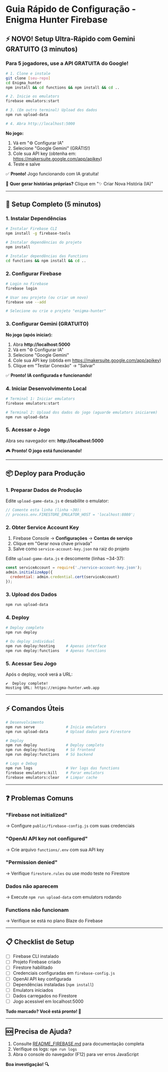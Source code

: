 # Guia Rápido de Configuração - Enigma Hunter Firebase

## ⚡ NOVO! Setup Ultra-Rápido com Gemini GRATUITO (3 minutos)

### Para 5 jogadores, use a API GRATUITA do Google!

```bash
# 1. Clone e instale
git clone [seu-repo]
cd Enigma_hunter
npm install && cd functions && npm install && cd ..

# 2. Inicie os emulators
firebase emulators:start

# 3. (Em outro terminal) Upload dos dados
npm run upload-data

# 4. Abra http://localhost:5000
```

**No jogo:**
1. Vá em "⚙️ Configurar IA"
2. Selecione "Google Gemini" (GRÁTIS!)
3. Cole sua API key (obtenha em: https://makersuite.google.com/app/apikey)
4. Teste e salve

✅ **Pronto!** Jogo funcionando com IA gratuita!

📖 **Quer gerar histórias próprias?** Clique em "✨ Criar Nova História (IA)"

---

## 🚀 Setup Completo (5 minutos)

### 1. Instalar Dependências

```bash
# Instalar Firebase CLI
npm install -g firebase-tools

# Instalar dependências do projeto
npm install

# Instalar dependências das Functions
cd functions && npm install && cd ..
```

### 2. Configurar Firebase

```bash
# Login no Firebase
firebase login

# Usar seu projeto (ou criar um novo)
firebase use --add

# Selecione ou crie o projeto "enigma-hunter"
```

### 3. Configurar Gemini (GRATUITO)

**No jogo (após iniciar):**
1. Abra **http://localhost:5000**
2. Vá em "⚙️ Configurar IA"
3. Selecione "Google Gemini"
4. Cole sua API key (obtida em https://makersuite.google.com/app/apikey)
5. Clique em "Testar Conexão" → "Salvar"

✅ **Pronto! IA configurada e funcionando!**

### 4. Iniciar Desenvolvimento Local

```bash
# Terminal 1: Iniciar emulators
firebase emulators:start

# Terminal 2: Upload dos dados do jogo (aguarde emulators iniciarem)
npm run upload-data
```

### 5. Acessar o Jogo

Abra seu navegador em: **http://localhost:5000**

🎮 **Pronto! O jogo está funcionando!**

---

## 📦 Deploy para Produção

### 1. Preparar Dados de Produção

Edite `upload-game-data.js` e desabilite o emulator:

```javascript
// Comente esta linha (linha ~30):
// process.env.FIRESTORE_EMULATOR_HOST = 'localhost:8080';
```

### 2. Obter Service Account Key

1. Firebase Console → **Configurações** → **Contas de serviço**
2. Clique em "Gerar nova chave privada"
3. Salve como `service-account-key.json` na raiz do projeto

Edite `upload-game-data.js` e descomente (linhas ~34-37):

```javascript
const serviceAccount = require('./service-account-key.json');
admin.initializeApp({
  credential: admin.credential.cert(serviceAccount)
});
```

### 3. Upload dos Dados

```bash
npm run upload-data
```

### 4. Deploy

```bash
# Deploy completo
npm run deploy

# Ou deploy individual
npm run deploy:hosting     # Apenas interface
npm run deploy:functions   # Apenas functions
```

### 5. Acessar Seu Jogo

Após o deploy, você verá a URL:
```
✔  Deploy complete!
Hosting URL: https://enigma-hunter.web.app
```

---

## ⚡ Comandos Úteis

```bash
# Desenvolvimento
npm run serve              # Inicia emulators
npm run upload-data        # Upload dados para Firestore

# Deploy
npm run deploy             # Deploy completo
npm run deploy:hosting     # Só frontend
npm run deploy:functions   # Só backend

# Logs e Debug
npm run logs               # Ver logs das functions
firebase emulators:kill    # Parar emulators
firebase emulators:clear   # Limpar cache
```

---

## ❓ Problemas Comuns

### "Firebase not initialized"
→ Configure `public/firebase-config.js` com suas credenciais

### "OpenAI API key not configured"
→ Crie arquivo `functions/.env` com sua API key

### "Permission denied"
→ Verifique `firestore.rules` ou use modo teste no Firestore

### Dados não aparecem
→ Execute `npm run upload-data` com emulators rodando

### Functions não funcionam
→ Verifique se está no plano Blaze do Firebase

---

## 📋 Checklist de Setup

- [ ] Firebase CLI instalado
- [ ] Projeto Firebase criado
- [ ] Firestore habilitado
- [ ] Credenciais configuradas em `firebase-config.js`
- [ ] OpenAI API key configurada
- [ ] Dependências instaladas (`npm install`)
- [ ] Emulators iniciados
- [ ] Dados carregados no Firestore
- [ ] Jogo acessível em localhost:5000

**Tudo marcado? Você está pronto! 🎉**

---

## 🆘 Precisa de Ajuda?

1. Consulte [README_FIREBASE.md](./README_FIREBASE.md) para documentação completa
2. Verifique os logs: `npm run logs`
3. Abra o console do navegador (F12) para ver erros JavaScript

**Boa investigação! 🔍**
